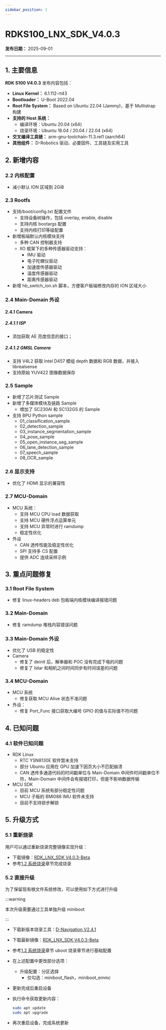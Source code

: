 ```yaml
---
sidebar_position: 1
---
```


# RDKS100_LNX_SDK_V4.0.3

**发布日期：** 2025-09-01

---

## 1. 主要信息

**RDK S100 V4.0.3** 发布内容包括：

- **Linux Kernel：** 6.1.112-rt43
- **Bootloader：** U-Boot 2022.04
- **Root File System：** Based on Ubuntu 22.04 (Jammy)，基于 Multistrap 构建
- **支持的 Host 系统：**
  - 编译环境：Ubuntu 20.04 (x64)
  - 烧录环境：Ubuntu 18.04 / 20.04 / 22.04 (x64)
- **交叉编译工具链：** arm-gnu-toolchain-11.3.rel1 (aarch64)
- **其他组件：** D-Robotics 驱动、必要固件、工具链及实用工具

## 2. 新增内容

### 2.2 内核配置

- 减小默认 ION 区域到 2GiB

### 2.3 Rootfs

- 支持/boot/config.txt 配置文件
  - 支持设备树操作，包括 overlay, enable, disable
  - 支持内核 bootargs 配置
  - 支持内核打印等级配置
- 新增板端默认内核模块支持
  - 多种 CAN 控制器支持
  - IIO 框架下的多种传感器驱动支持：
    - IMU 驱动
    - 电子陀螺仪驱动
    - 加速度传感器驱动
    - 温度传感器驱动
    - 距离传感器驱动
- 新增 hb_switch_ion.sh 脚本，方便客户板端修改内存的 ION 区域大小

### 2.4 Main-Domain 外设

#### 2.4.1 Camera

##### 2.4.1.1 ISP

- 添加获取 AE 亮度信息的接口；

##### 2.4.1.2 GMSL Camera

- 支持 V4L2 获取 Intel D457 模组 depth 数据和 RGB 数据，并接入 librealsense
- 支持原始 YUV422 图像数据保存

### 2.5 Sample

- 新增了芯片测试 Sample
- 新增了多媒体模块及链路 Sample
  - 增加了 SC230AI 和 SC132GS 的 Sample
- 支持 BPU Python sample
  - 01_classification_sample
  - 02_detection_sample
  - 03_instance_segmentation_sample
  - 04_pose_sample
  - 05_open_instance_seg_sample
  - 06_lane_detection_sample
  - 07_speech_sample
  - 08_OCR_sample

### 2.6 显示支持

- 优化了 HDMI 显示的兼容性

### 2.7 MCU-Domain

- MCU 系统：
  - 支持 MCU CPU load 数据获取
  - 支持 MCU 硬件浮点运算单元
  - 支持 MCU 异常时进行 ramdump
  - 稳定性优化
- 外设
  - CAN 透传性能及稳定性优化
  - SPI 支持多 CS 配置
  - 提供 ADC 连续采样示例

## 3. 重点问题修复

### 3.1 Root File System

- 修复 linux-headers deb 包板端内核模块编译报错问题

### 3.2 Main-Domain

- 修复 ramdump 堆栈内容错误问题

### 3.3 Main-Domain 外设

- 优化了 USB 的稳定性
- Camera
  - 修复了 deinit 后，解串器和 POC 没有完成下电的问题
  - 修复了 lidar 和相机之间时间同步有时间误差的问题

### 3.4 MCU-Domain

- MCU 系统
  - 修复获取 MCU Alive 状态不准问题
- 外设：
  - 修复 Port_Func 接口获取大编号 GPIO 的值与实际值不符问题

## 4. 已知问题

### 4.1 软件已知问题

- RDK Linux
  - RTC YSN8130E 软件暂未支持
  - 部分 Ubuntu 应用在 GPU 加速下因页大小不匹配崩溃
  - CAN 透传多通道代码的时间戳单位与 Main-Domain 中间件时间戳单位不符，Main-Domain 中间件会有报错打印，但是不影响数据传输
- MCU SDK
  - 目前 MCU 系统有部分稳定性问题
  - MCU 子板的 BMI088 IMU 软件未支持
  - 目前不支持锁步解锁

## 5. 升级方式

### 5.1 重新烧录

用户可以通过重新烧录完整镜像实现升级：

- 下载镜像：[RDK_LNX_SDK V4.0.3-Beta](https://archive.d-robotics.cc/downloads/os_images/rdk_s100/RDKS100-V4.0.3-Beta/RDK_LNX_SDK/firmwares/product.zip)
- 参考[1.2 系统烧录](http://localhost:3000/rdk_doc/rdk_s/Quick_start/install_os/rdk_s100)章节完成烧录

### 5.2 直接升级

为了保留现有根文件系统修改，可以使用如下方式进行升级

:::warning

本次升级需要通过工具单独升级 miniboot

:::

- 下载新版本烧录工具：[D-Navigation V2.4.1](https://archive.d-robotics.cc/downloads/software_tools/download_tools/)
- 下载最新镜像：[RDK_LNX_SDK V4.0.3-Beta](https://archive.d-robotics.cc/downloads/os_images/rdk_s100/RDKS100-V4.0.3-Beta/RDK_LNX_SDK/firmwares/product.zip)
- 参考[1.2 系统烧录](http://localhost:3000/rdk_doc/rdk_s/Quick_start/install_os/rdk_s100#uboot-%E7%83%A7%E5%BD%95)章节 uboot 烧录章节进行基础配置
- 在上述配置中更改部分选项：
  - 升级配置：分区选择
    - 仅勾选：miniboot_flash，miniboot_emmc
- 更新完成后重启设备
- 执行命令获取更新内容：

  ```bash
  sudo apt update
  sudo apt upgrade
  ```

- 再次重启设备，完成系统更新
